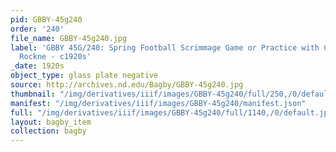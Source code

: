 ```yaml
---
pid: GBBY-45g240
order: '240'
file_name: GBBY-45g240.jpg
label: 'GBBY 45G/240: Spring Football Scrimmage Game or Practice with Coach Knute
  Rockne - c1920s'
_date: 1920s
object_type: glass plate negative
source: http://archives.nd.edu/Bagby/GBBY-45g240.jpg
thumbnail: "/img/derivatives/iiif/images/GBBY-45g240/full/250,/0/default.jpg"
manifest: "/img/derivatives/iiif/images/GBBY-45g240/manifest.json"
full: "/img/derivatives/iiif/images/GBBY-45g240/full/1140,/0/default.jpg"
layout: bagby_item
collection: bagby
---
```

